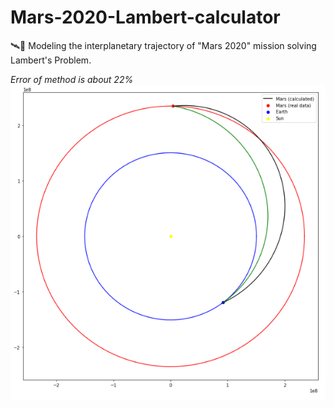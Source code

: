 # Mars-2020-Lambert-calculator
🛰🔴 Modeling the interplanetary trajectory of "Mars 2020" mission solving Lambert's Problem.

*Error of method is about 22%*
![Results of modeling](https://github.com/grigoscope/Mars-2020-Lambert-calculator/blob/main/.obsidian/traj.png)
